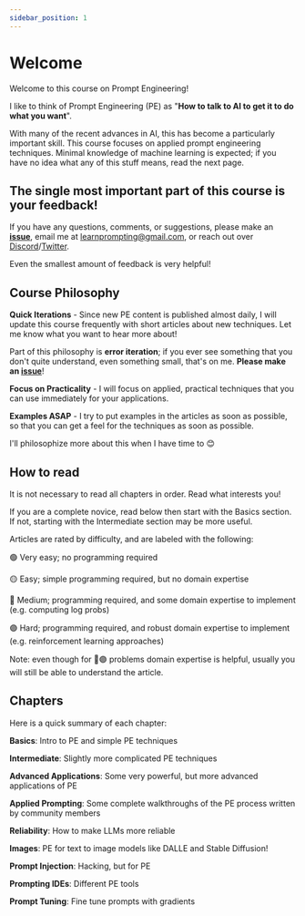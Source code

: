 ```yaml
---
sidebar_position: 1
---
```

# Welcome

Welcome to this course on Prompt Engineering! 

I like to think of Prompt Engineering (PE) as "**How to talk to AI to get it to do what you want**". 



With many of the recent advances in AI,
this has become a particularly important skill.
This course focuses on applied prompt engineering techniques. Minimal knowledge of 
machine learning is expected; if you have no idea what any of this stuff means, read the next page.

## The single most important part of this course is your feedback!
If you have any questions, comments, or suggestions, please make an **[issue](https://github.com/trigaten/Learn_Prompting/issues/new/choose)**, email me at learnprompting@gmail.com, or reach out over [Discord](https://learnprompting.org/discord)/[Twitter](https://twitter.com/learn_prompting).

Even the smallest amount of feedback is very helpful!

## Course Philosophy

**Quick Iterations** - Since new PE content is published almost daily, 
I will update this course frequently with short articles about new techniques.
Let me know what you want to hear more about!

Part of this philosophy is **error iteration**; if you ever see something that you
don't quite understand, even something small, that's on me. **Please make an [issue](https://github.com/trigaten/Learn_Prompting/issues/new/choose)**!

**Focus on Practicality** - I will focus on applied, practical techniques that you can use
immediately for your applications.

**Examples ASAP** - I try to put examples in the articles as soon as possible,
so that you can get a feel for the techniques as soon as possible.

I'll philosophize more about this when I have time to 😊

## How to read

It is not necessary to read all chapters in order. Read what interests you!

If you are a complete novice, read below then start with the Basics section.
If not, starting with the Intermediate section may be more useful.

Articles are rated by difficulty, and are labeled with the following:

🟢 Very easy; no programming required

🟡 Easy; simple programming required, but no domain expertise

🔴 Medium; programming required, and some domain expertise to implement (e.g. computing log probs)

🟣 Hard; programming required, and robust domain expertise to implement (e.g. reinforcement learning approaches)

Note: even though for 🔴🟣 problems domain expertise is helpful, usually you will still
be able to understand the article.

## Chapters

Here is a quick summary of each chapter:

**Basics**: Intro to PE and simple PE techniques

**Intermediate**: Slightly more complicated PE techniques

**Advanced Applications**: Some very powerful, but more advanced applications of PE

**Applied Prompting**: Some complete walkthroughs of the PE process written by community members

**Reliability**: How to make LLMs more reliable

**Images**: PE for text to image models like DALLE and Stable Diffusion!

**Prompt Injection**: Hacking, but for PE

**Prompting IDEs**: Different PE tools

**Prompt Tuning**: Fine tune prompts with gradients